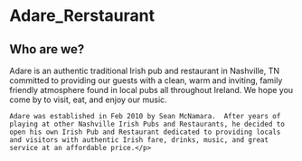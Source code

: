 # Adare_Rerstaurant

<h2>Who are we?</h2>

<p>Adare is an authentic traditional Irish pub and restaurant in Nashville, TN committed to providing our guests with a clean, warm and inviting, family friendly atmosphere found in local pubs all throughout Ireland.  We hope you come by to visit, eat, and enjoy our music.

    Adare was established in Feb 2010 by Sean McNamara.  After years of playing at other Nashville Irish Pubs and Restaurants, he decided to open his own Irish Pub and Restaurant dedicated to providing locals and visitors with authentic Irish fare, drinks, music, and great service at an affordable price.</p>


